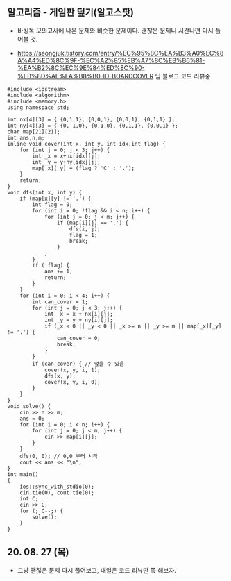 ## 알고리즘 - 게임판 덮기(알고스팟)

 - 바킹독 모의고사에 나온 문제와 비슷한 문제이다. 괜찮은 문제니 시간나면 다시 풀어볼 것.

 - https://seongjuk.tistory.com/entry/%EC%95%8C%EA%B3%A0%EC%8A%A4%ED%8C%9F-%EC%A2%85%EB%A7%8C%EB%B6%81-%EA%B2%8C%EC%9E%84%ED%8C%90-%EB%8D%AE%EA%B8%B0-ID-BOARDCOVER 님 블로그 코드 리뷰중

```
#include <iostream>
#include <algorithm>
#include <memory.h>
using namespace std;

int nx[4][3] = { {0,1,1}, {0,0,1}, {0,0,1}, {0,1,1} };
int ny[4][3] = { {0,-1,0}, {0,1,0}, {0,1,1}, {0,0,1} };
char map[21][21];
int ans,n,m;
inline void cover(int x, int y, int idx,int flag) {
	for (int j = 0; j < 3; j++) {
		int _x = x+nx[idx][j];
		int _y = y+ny[idx][j];
		map[_x][_y] = (flag ? 'C' : '.');
	}
	return;
}
void dfs(int x, int y) {
	if (map[x][y] != '.') {
		int flag = 0;
		for (int i = 0; !flag && i < n; i++) {
			for (int j = 0; j < m; j++) {
				if (map[i][j] == '.') {
					dfs(i, j);
					flag = 1;
					break;
				}
			}
		}
		if (!flag) {
			ans += 1;
			return;
		}
	}
	for (int i = 0; i < 4; i++) {
		int can_cover = 1;
		for (int j = 0; j < 3; j++) {
			int _x = x + nx[i][j];
			int _y = y + ny[i][j];
			if (_x < 0 || _y < 0 || _x >= n || _y >= m || map[_x][_y] != '.') {
				can_cover = 0;
				break;
			}
		}
		if (can_cover) { // 덮을 수 있음
			cover(x, y, i, 1);
			dfs(x, y);
			cover(x, y, i, 0);
		}
	}
}
void solve() {
	cin >> n >> m;
	ans = 0;
	for (int i = 0; i < n; i++) {
		for (int j = 0; j < m; j++) {
			cin >> map[i][j];
		}
	}
	dfs(0, 0); // 0,0 부터 시작
	cout << ans << "\n";
}
int main()
{
	ios::sync_with_stdio(0);
	cin.tie(0), cout.tie(0);
	int C;
	cin >> C;
	for (; C--;) {
		solve();
	}
}
```

## 20. 08. 27 (목)
 - 그냥 괜찮은 문제 다시 풀어보고, 내일은 코드 리뷰만 쭉 해보자.
